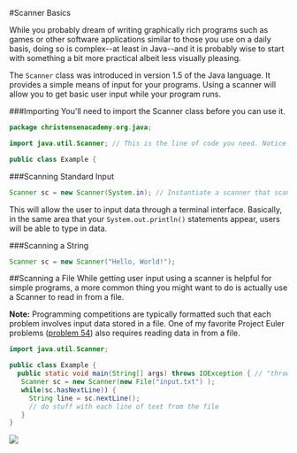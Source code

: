#Scanner Basics

While you probably dream of writing graphically rich programs such as games or other software applications similar to those you use on a daily basis, doing so is complex--at least in Java--and it is probably wise to start with something a bit more practical albeit less visually pleasing.

The `Scanner` class was introduced in version 1.5 of the Java language. It provides a simple means of input for your programs. Using a scanner will allow you to get basic user input while your program runs.

###Importing
You'll need to import the Scanner class before you can use it.

```java
package christensenacademy.org.java;

import java.util.Scanner; // This is the line of code you need. Notice its position near the top of the file.

public class Example {
```

###Scanning Standard Input
```java
Scanner sc = new Scanner(System.in); // Instantiate a scanner that scans standard input
```
This will allow the user to input data through a terminal interface. Basically, in the same area that your `System.out.println()` statements appear, users will be able to type in data.

###Scanning a String
```java
Scanner sc = new Scanner("Hello, World!");
```



##Scanning a File
While getting user input using a scanner is helpful for simple programs, a more common thing you might want to do is actually use a Scanner to read in from a file.

**Note:** Programming competitions are typically formatted such that each problem involves input data stored in a file. One of my favorite Project Euler problems ([problem 54](http://projecteuler.net/problem=54)) also requires reading data in from a file.

```java
import java.util.Scanner;

public class Example {
  public static void main(String[] args) throws IOException { // "throws IOException" is needed to compile
   Scanner sc = new Scanner(new File("input.txt") );
   while(sc.hasNextLine)) {
     String line = sc.nextLine();
     // do stuff with each line of text from the file
   }
}
```



![](http://christensenacademy.org/img/signature.png)
